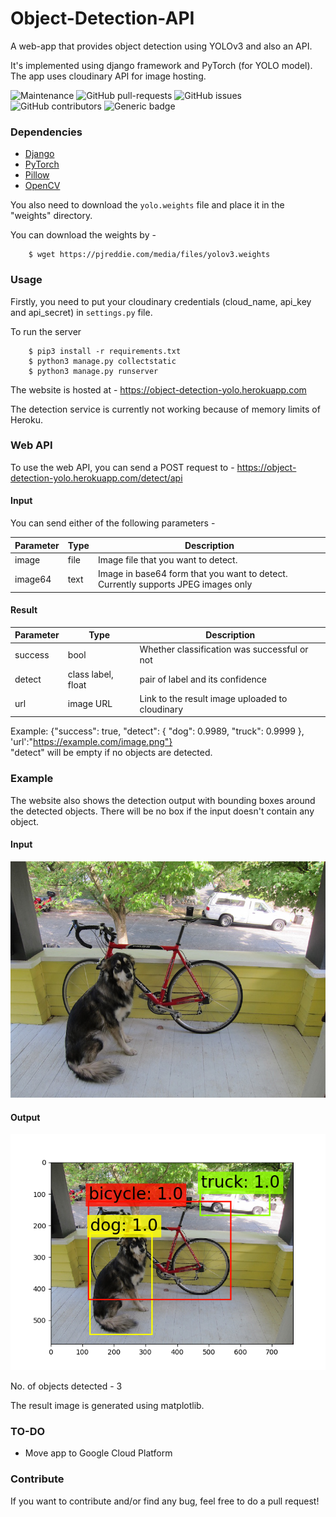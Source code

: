 # Object-Detection-API

A web-app that provides object detection using YOLOv3 and also an API.

It's implemented using django framework and PyTorch (for YOLO model). The app uses cloudinary API for image hosting.<br>

![Maintenance](https://img.shields.io/badge/Maintained%3F-Yes-green.svg) ![GitHub pull-requests](https://img.shields.io/github/issues-pr/atharva-18/Object-Detection-API.svg) ![GitHub issues](https://img.shields.io/github/issues/atharva-18/Object-Detection-API.svg) <br>
![GitHub contributors](https://img.shields.io/github/contributors/atharva-18/Object-Detection-API.svg) ![Generic badge](https://img.shields.io/badge/Python-3.7.3-Blue.svg)

### Dependencies

<ul>
    <li> 
        <a href="https://www.djangoproject.com/" >Django</a>
    </li>
    <li> 
        <a href="https://pytorch.org/" >PyTorch</a>
    </li>
    <li>
        <a href="https://pillow.readthedocs.ioenstable" >Pillow</a>
    </li>
    <li>
        <a href="https://opencv.org/" >OpenCV</a>
    </li>
</ul>

You also need to download the `yolo.weights` file and place it in the "weights" directory.

You can download the weights by - 
```
    $ wget https://pjreddie.com/media/files/yolov3.weights
```
### Usage

Firstly, you need to put your cloudinary credentials (cloud_name, api_key and api_secret) in ```settings.py``` file.

To run the server
```
    $ pip3 install -r requirements.txt
    $ python3 manage.py collectstatic
    $ python3 manage.py runserver
```

The website is hosted at - https://object-detection-yolo.herokuapp.com

The detection service is currently not working because of memory limits of Heroku.

### Web API

To use the web API, you can send a POST request to - https://object-detection-yolo.herokuapp.com/detect/api

#### Input

You can send either of the following parameters -

Parameter | Type                           | Description
--------- | ------------------------------ | ---------------------------------------------------------------------------------
image     | file                           | Image file that you want to detect.
image64   | text                           | Image in base64 form that you want to detect. Currently supports JPEG images only

#### Result

Parameter | Type                | Description
--------- | ------------------- | -----------------------------------------------
success   | bool                | Whether classification was successful or not 
detect    | class label, float  | pair of label and its confidence
url       | image URL           | Link to the result image uploaded to cloudinary

Example:  {"success": true, "detect": {  "dog": 0.9989, "truck": 0.9999 }, 'url':"https://example.com/image.png"}<br>
"detect" will be empty if no objects are detected.

### Example

The website also shows the detection output with bounding boxes around the detected objects. There will be no box if the input doesn't contain any object.

#### Input 

![Dog](temp.png)

#### Output

![Output](result.png)

No. of objects detected - 3 <br>

The result image is generated using matplotlib.

### TO-DO

<ul>
    <li>Move app to Google Cloud Platform</li>
</ul>

### Contribute

If you want to contribute and/or find any bug, feel free to do a pull request!
